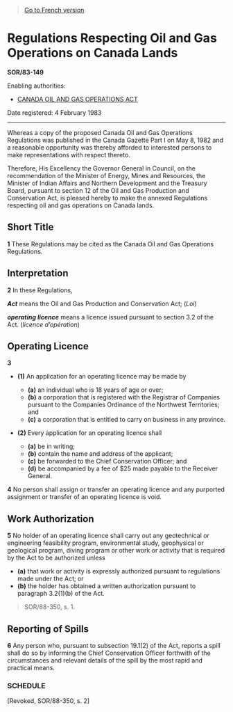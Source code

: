 > [Go to French version](/fr/Règlements/Décrets,%20ordonnances%20et%20règlements%20statutaires/83/149.md)

# Regulations Respecting Oil and Gas Operations on Canada Lands

**SOR/83-149**

Enabling authorities: 
- [CANADA OIL AND GAS OPERATIONS ACT](/en/Acts/Revised%20Statutes%20of%20Canada/O/O-7.md)

Date registered: 4 February 1983

----------

Whereas a copy of the proposed Canada Oil and Gas Operations Regulations was published in the Canada Gazette Part I on May 8, 1982 and a reasonable opportunity was thereby afforded to interested persons to make representations with respect thereto.

Therefore, His Excellency the Governor General in Council, on the recommendation of the Minister of Energy, Mines and Resources, the Minister of Indian Affairs and Northern Development and the Treasury Board, pursuant to section 12 of the Oil and Gas Production and Conservation Act, is pleased hereby to make the annexed Regulations respecting oil and gas operations on Canada lands.




## Short Title


**1** These Regulations may be cited as the Canada Oil and Gas Operations Regulations.




## Interpretation


**2** In these Regulations,

***Act*** means the Oil and Gas Production and Conservation Act; (*Loi*)

***operating licence*** means a licence issued pursuant to section 3.2 of the Act. (*licence d’opération*)




## Operating Licence


**3** 

- **(1)** An application for an operating licence may be made by
	- **(a)** an individual who is 18 years of age or over;
	- **(b)** a corporation that is registered with the Registrar of Companies pursuant to the Companies Ordinance of the Northwest Territories; and
	- **(c)** a corporation that is entitled to carry on business in any province.

- **(2)** Every application for an operating licence shall
	- **(a)** be in writing;
	- **(b)** contain the name and address of the applicant;
	- **(c)** be forwarded to the Chief Conservation Officer; and
	- **(d)** be accompanied by a fee of $25 made payable to the Receiver General.



**4** No person shall assign or transfer an operating licence and any purported assignment or transfer of an operating licence is void.




## Work Authorization


**5** No holder of an operating licence shall carry out any geotechnical or engineering feasibility program, environmental study, geophysical or geological program, diving program or other work or activity that is required by the Act to be authorized unless
- **(a)** that work or activity is expressly authorized pursuant to regulations made under the Act; or
- **(b)** the holder has obtained a written authorization pursuant to paragraph 3.2(1)(b) of the Act.
> SOR/88-350, s. 1.





## Reporting of Spills


**6** Any person who, pursuant to subsection 19.1(2) of the Act, reports a spill shall do so by informing the Chief Conservation Officer forthwith of the circumstances and relevant details of the spill by the most rapid and practical means.




### **SCHEDULE** 
[Revoked, SOR/88-350, s. 2]



